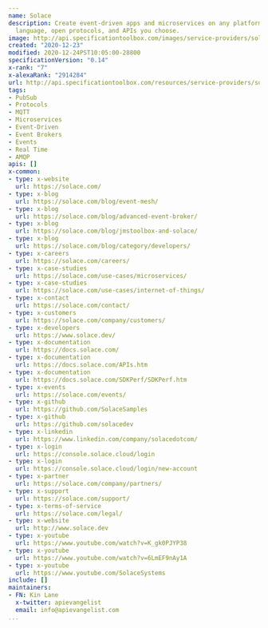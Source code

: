 ```yaml
---
name: Solace
description: Create event-driven apps and microservices on any platform with whatever
  language, open protocols, and APIs you choose.
image: http://api.specificationtoolbox.com/images/service-providers/solace.jpg
created: "2020-12-23"
modified: 2020-12-24PST10:05:00-28800
specificationVersion: "0.14"
x-rank: "7"
x-alexaRank: "2914284"
url: http://api.specificationtoolbox.com/resources/service-providers/solace/
tags:
- PubSub
- Protocols
- MQTT
- Microservices
- Event-Driven
- Event Brokers
- Events
- Real Time
- AMQP
apis: []
x-common:
- type: x-website
  url: https://solace.com/
- type: x-blog
  url: https://solace.com/blog/event-mesh/
- type: x-blog
  url: https://solace.com/blog/advanced-event-broker/
- type: x-blog
  url: https://solace.com/blog/jmstoolbox-and-solace/
- type: x-blog
  url: https://solace.com/blog/category/developers/
- type: x-careers
  url: https://solace.com/careers/
- type: x-case-studies
  url: https://solace.com/use-cases/microservices/
- type: x-case-studies
  url: https://solace.com/use-cases/internet-of-things/
- type: x-contact
  url: https://solace.com/contact/
- type: x-customers
  url: https://solace.com/company/customers/
- type: x-developers
  url: https://www.solace.dev/
- type: x-documentation
  url: https://docs.solace.com/
- type: x-documentation
  url: https://docs.solace.com/APIs.htm
- type: x-documentation
  url: https://docs.solace.com/SDKPerf/SDKPerf.htm
- type: x-events
  url: https://solace.com/events/
- type: x-github
  url: https://github.com/SolaceSamples
- type: x-github
  url: https://github.com/solacedev
- type: x-linkedin
  url: https://www.linkedin.com/company/solacedotcom/
- type: x-login
  url: https://console.solace.cloud/login
- type: x-login
  url: https://console.solace.cloud/login/new-account
- type: x-partner
  url: https://solace.com/company/partners/
- type: x-support
  url: https://solace.com/support/
- type: x-terms-of-service
  url: https://solace.com/legal/
- type: x-website
  url: http://www.solace.dev
- type: x-youtube
  url: https://www.youtube.com/watch?v=K_gk0PJYP38
- type: x-youtube
  url: https://www.youtube.com/watch?v=6LmEF9nAy1A
- type: x-youtube
  url: https://www.youtube.com/SolaceSystems
include: []
maintainers:
- FN: Kin Lane
  x-twitter: apievangelist
  email: info@apievangelist.com
...
```

